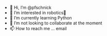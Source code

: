 - 👋 Hi, I’m @pfschnick
- 👀 I’m interested in robotics🤖
- 🌱 I’m currently learning Python
- 💞️ I’m not looking to collaborate at the moment
- 📫 How to reach me ... email

<!---
pfschnick/pfschnick is a ✨ special ✨ repository because its `README.md` (this file) appears on your GitHub profile.
You can click the Preview link to take a look at your changes.
--->
